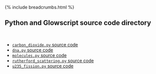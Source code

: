 {% include breadcrumbs.html %}

## Python and Glowscript source code directory
<div class="header_line"><br/></div>

- [`carbon_dioxide.py` source code](carbon_dioxide.py)
- [`dna.py` source code](dna.py)
- [`molecules.py` source code](molecules.py)
- [`rutherford_scattering.py` source code](rutherford_scattering.py)
- [`u235_fission.py` source code](u235_fission.py)


